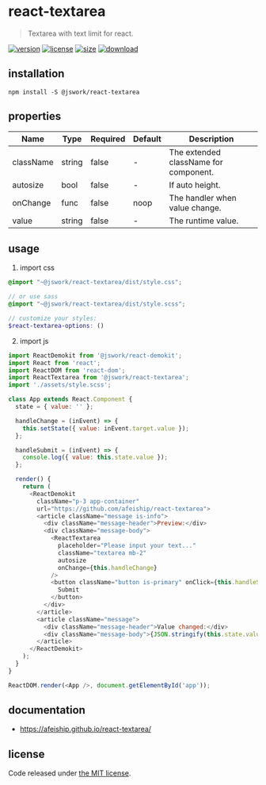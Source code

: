# react-textarea
> Textarea with text limit for react.

[![version][version-image]][version-url]
[![license][license-image]][license-url]
[![size][size-image]][size-url]
[![download][download-image]][download-url]

## installation
```shell
npm install -S @jswork/react-textarea
```

## properties
| Name      | Type   | Required | Default | Description                           |
| --------- | ------ | -------- | ------- | ------------------------------------- |
| className | string | false    | -       | The extended className for component. |
| autosize  | bool   | false    | -       | If auto height.                       |
| onChange  | func   | false    | noop    | The handler when value change.        |
| value     | string | false    | -       | The runtime value.                    |


## usage
1. import css
  ```scss
  @import "~@jswork/react-textarea/dist/style.css";

  // or use sass
  @import "~@jswork/react-textarea/dist/style.scss";

  // customize your styles:
  $react-textarea-options: ()
  ```
2. import js
  ```js
  import ReactDemokit from '@jswork/react-demokit';
  import React from 'react';
  import ReactDOM from 'react-dom';
  import ReactTextarea from '@jswork/react-textarea';
  import './assets/style.scss';

  class App extends React.Component {
    state = { value: '' };

    handleChange = (inEvent) => {
      this.setState({ value: inEvent.target.value });
    };

    handleSubmit = (inEvent) => {
      console.log({ value: this.state.value });
    };

    render() {
      return (
        <ReactDemokit
          className="p-3 app-container"
          url="https://github.com/afeiship/react-textarea">
          <article className="message is-info">
            <div className="message-header">Preview:</div>
            <div className="message-body">
              <ReactTextarea
                placeholder="Please input your text..."
                className="textarea mb-2"
                autosize
                onChange={this.handleChange}
              />
              <button className="button is-primary" onClick={this.handleSubmit}>
                Submit
              </button>
            </div>
          </article>
          <article className="message">
            <div className="message-header">Value changed:</div>
            <div className="message-body">{JSON.stringify(this.state.value)}</div>
          </article>
        </ReactDemokit>
      );
    }
  }

  ReactDOM.render(<App />, document.getElementById('app'));

  ```

## documentation
- https://afeiship.github.io/react-textarea/


## license
Code released under [the MIT license](https://github.com/afeiship/react-textarea/blob/master/LICENSE.txt).

[version-image]: https://img.shields.io/npm/v/@jswork/react-textarea
[version-url]: https://npmjs.org/package/@jswork/react-textarea

[license-image]: https://img.shields.io/npm/l/@jswork/react-textarea
[license-url]: https://github.com/afeiship/react-textarea/blob/master/LICENSE.txt

[size-image]: https://img.shields.io/bundlephobia/minzip/@jswork/react-textarea
[size-url]: https://github.com/afeiship/react-textarea/blob/master/dist/react-textarea.min.js

[download-image]: https://img.shields.io/npm/dm/@jswork/react-textarea
[download-url]: https://www.npmjs.com/package/@jswork/react-textarea
